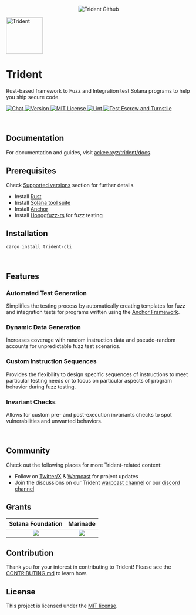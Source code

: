 <p align="center">
    <picture>
      <source media="(prefers-color-scheme: dark)" srcset="https://abchprod.wpengine.com/wp-content/uploads/2024/05/Trident-Github.png?raw=true">
      <img alt="Trident Github" src="https://abchprod.wpengine.com/wp-content/uploads/2024/05/Trident-Github.png?raw=true" width="auto">
    </picture>
  </a>
</p>

<p align="left">
  <img height="100" width="100" src="https://abchprod.wpengine.com/wp-content/uploads/2024/05/Trident-Color.png" alt="Trident"/>

# Trident

<p align="left">
  Rust-based framework to Fuzz and Integration test Solana programs to help you ship secure code.
<p>

<p align="left">
<a href="https://discord.com/invite/867746290678104064" target="_blank" rel="noopener noreferrer">
   <picture>
     <source media="(prefers-color-scheme: dark)" srcset="https://img.shields.io/discord/867746290678104064?colorA=21262d&colorB=0000FF&style=flat">
     <img src="https://img.shields.io/discord/867746290678104064?colorA=f6f8fa&colorB=0000FF&style=flat" alt="Chat">
   </picture>
 </a>
 <a href="https://crates.io/crates/trident-cli" target="_blank" rel="noopener noreferrer">
   <picture>
     <source media="(prefers-color-scheme: dark)" srcset="https://img.shields.io/crates/v/trident-cli?colorA=21262d&colorB=21262d&style=flat">
     <img src="https://img.shields.io/crates/v/trident-cli?colorA=f6f8fa&colorB=f6f8fa&style=flat" alt="Version">
   </picture>
 </a>
 <a href="https://github.com/Ackee-Blockchain/trident/blob/master/LICENSE" target="_blank" rel="noopener noreferrer">
    <picture>
      <source media="(prefers-color-scheme: dark)" srcset="https://img.shields.io/npm/l/@coinbase/onchainkit?colorA=21262d&colorB=21262d&style=flat">
      <img src="https://img.shields.io/npm/l/@coinbase/onchainkit?colorA=f6f8fa&colorB=f6f8fa&style=flat" alt="MIT License">
    </picture>
  </a>
  <a href="https://github.com/Ackee-Blockchain/trident/actions/workflows/lint.yml" target="_blank" rel="noopener noreferrer">
    <picture>
      <source media="(prefers-color-scheme: dark)" srcset="https://img.shields.io/github/actions/workflow/status/Ackee-Blockchain/trident/lint.yml?label=Lint&colorA=21262d&style=flat">
      <img src="https://img.shields.io/github/actions/workflow/status/Ackee-Blockchain/trident/lint.yml?label=Lint&colorA=f6f8fa&style=flat" alt="Lint">
    </picture>
  </a>
  <a href="https://github.com/Ackee-Blockchain/trident/actions/workflows/run_examples.yml" target="_blank" rel="noopener noreferrer">
    <picture>
      <source media="(prefers-color-scheme: dark)" srcset="https://img.shields.io/github/actions/workflow/status/Ackee-Blockchain/trident/run_examples.yml?label=Test%20Escrow%20and%20Turnstile&colorA=21262d&style=flat">
      <img src="https://img.shields.io/github/actions/workflow/status/Ackee-Blockchain/trident/run_examples.yml?label=Test%20Escrow%20and%20Turnstile&colorA=f6f8fa&style=flat" alt="Test Escrow and Turnstile">
    </picture>
  </a>

</p>

<br />

## Documentation

For documentation and guides, visit [ackee.xyz/trident/docs](https://ackee.xyz/trident/docs/).

## Prerequisites
Check [Supported versions](https://ackee.xyz/trident/docs/home/home-installation/#supported-versions) section for further details.
- Install [Rust](https://www.rust-lang.org/tools/install)
- Install [Solana tool suite](https://docs.solana.com/cli/install-solana-cli-tools)
- Install [Anchor](https://www.anchor-lang.com/docs/installation)
- Install [Honggfuzz-rs](https://github.com/rust-fuzz/honggfuzz-rs#how-to-use-this-crate) for fuzz testing

## Installation

```shell
cargo install trident-cli
```
</p>

<br />

## Features

### Automated Test Generation
Simplifies the testing process by automatically creating templates for fuzz and integration tests for programs written using the [Anchor Framework](https://www.anchor-lang.com/).

### Dynamic Data Generation
Increases coverage with random instruction data and pseudo-random accounts for unpredictable fuzz test scenarios.

### Custom Instruction Sequences
Provides the flexibility to design specific sequences of instructions to meet particular testing needs or to focus on particular aspects of program behavior during fuzz testing.

### Invariant Checks
Allows for custom pre- and post-execution invariants checks to spot vulnerabilities and unwanted behaviors.

<br />

## Community

Check out the following places for more Trident-related content:

- Follow on [Twitter/X](https://twitter.com/TridentSolana) & [Warpcast](https://warpcast.com/~/channel/trident) for project updates
- Join the discussions on our Trident [warpcast channel](https://warpcast.com/~/channel/trident) or our [discord channel](https://discord.gg/wyBW9Q23aJ)

## Grants

Solana Foundation             |  Marinade
:-------------------------:|:-------------------------:
[![](https://abchprod.wpengine.com/wp-content/uploads/2024/05/Solana-Foundation.png)](https://solana.org/)  |  [![](https://abchprod.wpengine.com/wp-content/uploads/2024/05/Marinade.png)](https://solana.blog/riptide-hackathon-winners/)

## Contribution

Thank you for your interest in contributing to Trident! Please see the [CONTRIBUTING.md](./CONTRIBUTING.md) to learn how.

## License

This project is licensed under the [MIT license](https://github.com/Ackee-Blockchain/trident/blob/master/LICENSE).
